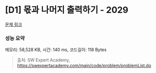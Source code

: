 # [D1] 몫과 나머지 출력하기 - 2029 

[문제 링크](https://swexpertacademy.com/main/code/problem/problemDetail.do?contestProbId=AV5QGNvKAtEDFAUq) 

### 성능 요약

메모리: 58,528 KB, 시간: 140 ms, 코드길이: 118 Bytes



> 출처: SW Expert Academy, https://swexpertacademy.com/main/code/problem/problemList.do